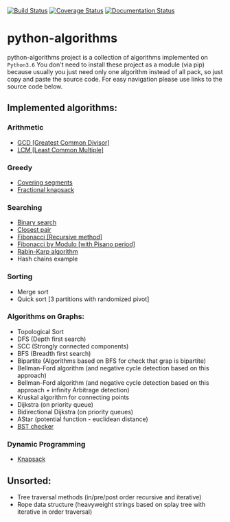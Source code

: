 
[![Build Status](https://travis-ci.org/ArseniyAntonov/Algorithms.svg?branch=master)](https://travis-ci.org/ArseniyAntonov/Algorithms)  [![Coverage Status](https://coveralls.io/repos/github/ArseniyAntonov/Algorithms/badge.svg?branch=master)](https://coveralls.io/github/ArseniyAntonov/Algorithms?branch=master) [![Documentation Status](https://readthedocs.org/projects/python-algorithms-doc/badge/?version=latest)](http://python-algorithms-doc.readthedocs.io/en/latest/?badge=latest)              

# python-algorithms
python-algorithms project is a collection of algorithms implemented on `Python3.6`
You don't need to install these project as a module (via pip) because usually you just need only one algorithm instead of all pack, so just copy and paste the source code.
For easy navigation please use links to the source code below.

## Implemented algorithms:

### Arithmetic
 - [GCD [Greatest Common Divisor]](arithmetic/gcd.py)
 - [LCM [Least Common Multiple]](arithmetic/lcm.py)

### Greedy
 - [Covering segments](greedy/covering_segments.py)
 - [Fractional knapsack](greedy/fractional_knapsack.py)
 
### Searching
 - [Binary search](search/binary_search.py)
 - [Closest pair](search/closest_pair.py)
 - [Fibonacci [Recursive method]](search/fibonacci.py)
 - [Fibonacci by Modulo [with Pisano period]](search/fibonacci_modulo.py)
 - [Rabin-Karp algorithm](search/rabinkarp.py)
 - Hash chains example
### Sorting
 - Merge sort
 - Quick sort [3 partitions with randomized pivot]
### Algorithms on Graphs:
 - Topological Sort
 - DFS (Depth first search)
 - SCC (Strongly connected components)
 - BFS (Breadth first search)
 - Bipartite (Algorithms based on BFS for check that grap is bipartite)
 - Bellman-Ford algorithm (and negative cycle detection based on this approach)
 - Bellman-Ford algorithm (and negative cycle detection based on this approach + infinity Arbitrage detection)
 - Kruskal algorithm for connecting points
 - Dijkstra (on priority queue)
 - Bidirectional Dijkstra (on priority queues)
 - AStar  (potential function - euclidean distance)
 - [BST checker](graphs/bst_check.py)
### Dynamic Programming
 - [Knapsack](dynamic_programming/knapsack.py)

## Unsorted:
 - Tree traversal methods (in/pre/post order recursive and iterative)
 - Rope data structure (heavyweight strings based on splay tree with iterative in order traversal)


